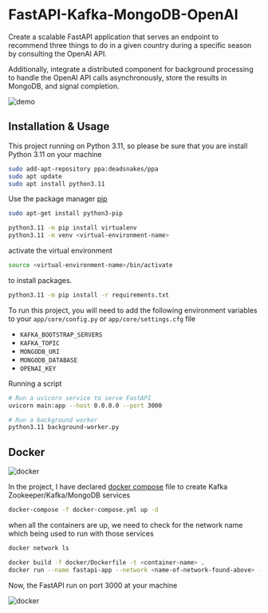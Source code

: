 # FastAPI-Kafka-MongoDB-OpenAI

Create a scalable FastAPI application that serves an endpoint to recommend three things to do in a given country during a specific season by consulting the OpenAI API. 

Additionally, integrate a distributed component for background processing to handle the OpenAI API calls asynchronously, store the results in MongoDB, and signal completion. 

<img src="demo/screenshots/demo.gif" alt="demo">

## Installation & Usage

This project running on Python 3.11, so please be sure that you are install Python 3.11 on your machine

````bash
sudo add-apt-repository ppa:deadsnakes/ppa
sudo apt update 
sudo apt install python3.11
`````

Use the package manager [pip](https://pip.pypa.io/en/stable/)

````bash
sudo apt-get install python3-pip
`````

````bash
python3.11 -m pip install virtualenv
python3.11 -m venv <virtual-environment-name>
`````

activate the virtual environment

````bash
source <virtual-environment-name>/bin/activate
`````
to install packages.

```bash
python3.11 -m pip install -r requirements.txt 
```

To run this project, you will need to add the following environment variables to your `app/core/config.py` or `app/core/settings.cfg` file

- `KAFKA_BOOTSTRAP_SERVERS`
- `KAFKA_TOPIC`
- `MONGODB_URI`
- `MONGODB_DATABASE`
- `OPENAI_KEY`


Running a script

```bash
# Run a uvicorn service to serve FastAPI 
uvicorn main:app --host 0.0.0.0 --port 3000

# Run a background worker
python3.11 background-worker.py
```

## Docker

<img src="demo/screenshots/docker.png" alt="docker">

In the project, I have declared [docker compose](https://docs.docker.com/compose/install/linux/#install-using-the-repository) file to create Kafka Zookeeper/Kafka/MongoDB services

````bash
docker-compose -f docker-compose.yml up -d
```````

when all the containers are up, we need to check for the network name which being used to run with those services

````bash
docker network ls
```````

```bash
docker build -f docker/Dockerfile -t <container-name> .
docker run --name fastapi-app --network <name-of-network-found-above> -p 3000:8000 <container-name> -d
```

Now, the FastAPI run on port 3000 at your machine

<img src="demo/screenshots/logs.png" alt="docker">



